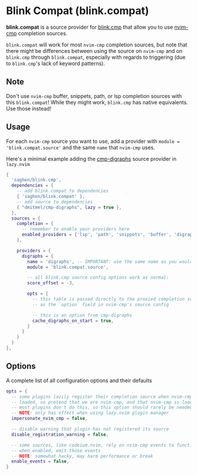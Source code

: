 # Blink Compat (blink.compat)

**blink.compat** is a source provider for [blink.cmp](https://github.com/Saghen/blink.cmp)
that allow you to use [nvim-cmp](https://github.com/hrsh7th/nvim-cmp.git)
completion sources.

`blink.compat` will work for most `nvim-cmp` completion sources, but note that
there might be differences between using the source on `nvim-cmp` and on
`blink.cmp` through `blink.compat`, especially with regards to triggering
(due to `blink.cmp`'s lack of keyword patterns).

## Note

Don't use `nvim-cmp` buffer, snippets, path, or lsp completion sources with
this `blink.compat`! While they might work, `blink.cmp` has native equivalents. Use
those instead!

## Usage

For each `nvim-cmp` source you want to use, add a provider with
`module = 'blink.compat.source'` and the same `name` that `nvim-cmp` uses.

Here's a minimal example adding the
[cmp-digraphs](https://github.com/dmitmel/cmp-digraphs) source provider in `lazy.nvim`

```lua
{
  'saghen/blink.cmp',
  dependencies = {
    -- add blink.compat to dependencies
    { 'saghen/blink.compat' },
    -- add source to dependencies
    { "dmitmel/cmp-digraphs", lazy = true },
  },
  sources = {
    completion = {
      -- remember to enable your providers here
      enabled_providers = {'lsp', 'path', 'snippets', 'buffer', 'digraphs'}
    },

    providers = {
      digraphs = {
        name = 'digraphs', -- IMPORTANT: use the same name as you would for nvim-cmp
        module = 'blink.compat.source',

        -- all blink.cmp source config options work as normal:
        score_offset = -3,

        opts = {
          -- this table is passed directly to the proxied completion source
          -- as the `option` field in nvim-cmp's source config

          -- this is an option from cmp-digraphs
          cache_digraphs_on_start = true,
        }
      }
    }
  }
},
```

## Options

A complete list of all configuration options and their defaults

```lua
opts = {
  -- some plugins lazily register their completion source when nvim-cmp is
  -- loaded, so pretend that we are nvim-cmp, and that nvim-cmp is loaded.
  -- most plugins don't do this, so this option should rarely be needed
  -- NOTE: only has effect when using lazy.nvim plugin manager
  impersonate_nvim_cmp = false,

  -- disable warning that plugin has not registered its source
  disable_registration_warning = false,

  -- some sources, like codeium.nvim, rely on nvim-cmp events to function properly
  -- when enabled, emit those events
  -- NOTE: somewhat hacky, may harm performance or break
  enable_events = false,
}
```
